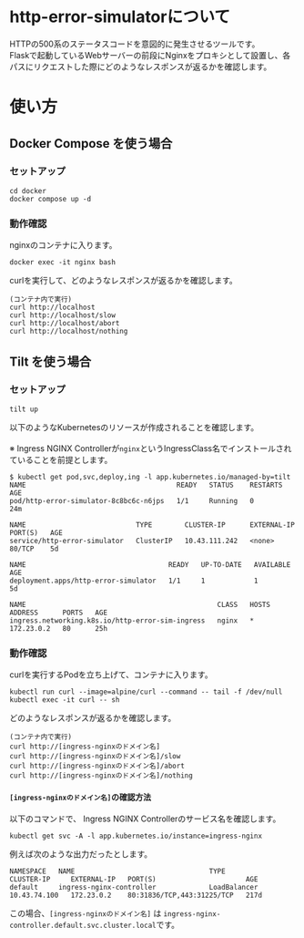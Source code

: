 # http-error-simulatorについて

HTTPの500系のステータスコードを意図的に発生させるツールです。<br>
Flaskで起動しているWebサーバーの前段にNginxをプロキシとして設置し、各パスにリクエストした際にどのようなレスポンスが返るかを確認します。

# 使い方

## Docker Compose を使う場合

### セットアップ

```
cd docker
docker compose up -d
```

### 動作確認

nginxのコンテナに入ります。

```
docker exec -it nginx bash
```

curlを実行して、どのようなレスポンスが返るかを確認します。
```
(コンテナ内で実行)
curl http://localhost
curl http://localhost/slow
curl http://localhost/abort
curl http://localhost/nothing
```

## Tilt を使う場合

### セットアップ

```
tilt up
```

以下のようなKubernetesのリソースが作成されることを確認します。<br><br>
※ Ingress NGINX Controllerが``nginx``というIngressClass名でインストールされていることを前提とします。

```
$ kubectl get pod,svc,deploy,ing -l app.kubernetes.io/managed-by=tilt
NAME                                     READY   STATUS    RESTARTS   AGE
pod/http-error-simulator-8c8bc6c-n6jps   1/1     Running   0          24m

NAME                           TYPE        CLUSTER-IP      EXTERNAL-IP   PORT(S)   AGE
service/http-error-simulator   ClusterIP   10.43.111.242   <none>        80/TCP    5d

NAME                                   READY   UP-TO-DATE   AVAILABLE   AGE
deployment.apps/http-error-simulator   1/1     1            1           5d

NAME                                               CLASS   HOSTS   ADDRESS      PORTS   AGE
ingress.networking.k8s.io/http-error-sim-ingress   nginx   *       172.23.0.2   80      25h
```

### 動作確認

curlを実行するPodを立ち上げて、コンテナに入ります。

```
kubectl run curl --image=alpine/curl --command -- tail -f /dev/null
kubectl exec -it curl -- sh
```

どのようなレスポンスが返るかを確認します。

```
(コンテナ内で実行)
curl http://[ingress-nginxのドメイン名]
curl http://[ingress-nginxのドメイン名]/slow
curl http://[ingress-nginxのドメイン名]/abort
curl http://[ingress-nginxのドメイン名]/nothing
```

#### ``[ingress-nginxのドメイン名]``の確認方法

以下のコマンドで、 Ingress NGINX Controllerのサービス名を確認します。

```
kubectl get svc -A -l app.kubernetes.io/instance=ingress-nginx
```

例えば次のような出力だったとします。

```
NAMESPACE   NAME                                 TYPE           CLUSTER-IP     EXTERNAL-IP   PORT(S)                      AGE
default     ingress-nginx-controller             LoadBalancer   10.43.74.100   172.23.0.2    80:31836/TCP,443:31225/TCP   217d
```

この場合、``[ingress-nginxのドメイン名]`` は ``ingress-nginx-controller.default.svc.cluster.local``です。
